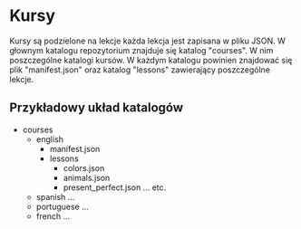 # Kursy

Kursy są podzielone na lekcje każda lekcja jest zapisana w pliku JSON.
W głownym katalogu repozytorium znajduje się katalog "courses".
W nim poszczególne katalogi kursów. W każdym katalogu powinien
znajdować się plik "manifest.json" oraz katalog "lessons"
zawierający poszczególne lekcje.

## Przykładowy układ katalogów

+ courses
    - english
        - manifest.json
        - lessons
            - colors.json
            - animals.json
            - present_perfect.json
            ... etc.
    - spanish
        ...
    - portuguese
        ...
    - french
        ...
